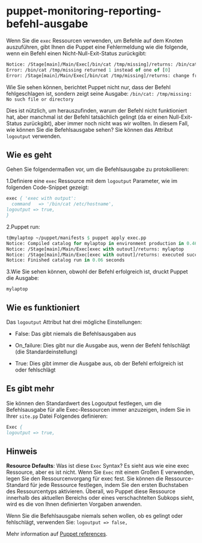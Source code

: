 # puppet-monitoring-reporting-befehl-ausgabe

Wenn Sie die `exec` Ressourcen verwenden, um Befehle auf dem Knoten auszuführen, gibt Ihnen die Puppet eine Fehlermeldung wie die folgende, wenn ein Befehl einen Nicht-Null-Exit-Status zurückgibt:

```pp
Notice: /Stage[main]/Main/Exec[/bin/cat /tmp/missing]/returns: /bin/cat: /tmp/missing: No such file or directory
Error: /bin/cat /tmp/missing returned 1 instead of one of [0]
Error: /Stage[main]/Main/Exec[/bin/cat /tmp/missing]/returns: change from notrun to 0 failed: /bin/cat /tmp/missing returned 1 instead of one of [0]
```

Wie Sie sehen können, berichtet Puppet nicht nur, dass der Befehl fehlgeschlagen ist, sondern zeigt seine Ausgabe:
`/bin/cat: /tmp/missing: No such file or directory`

Dies ist nützlich, um herauszufinden, warum der Befehl nicht funktioniert hat, aber manchmal ist der Befehl tatsächlich gelingt (da er einen Null-Exit-Status zurückgibt), aber immer noch nicht was wir wollten. In diesem Fall, wie können Sie die Befehlsausgabe sehen? Sie können das Attribut `logoutput` verwenden.

## Wie es geht

Gehen Sie folgendermaßen vor, um die Befehlsausgabe zu protokollieren:

1.Definiere eine `exec` Ressource mit dem `logoutput` Parameter, wie im folgenden Code-Snippet gezeigt:

```pp
exec { 'exec with output':
  command   => '/bin/cat /etc/hostname',
logoutput => true,
}
```

2.Puppet run:

```pp
t@mylaptop ~/puppet/manifests $ puppet apply exec.pp
Notice: Compiled catalog for mylaptop in environment production in 0.46 seconds
Notice: /Stage[main]/Main/Exec[exec with outout]/returns: mylaptop
Notice: /Stage[main]/Main/Exec[exec with outout]/returns: executed successfully
Notice: Finished catalog run in 0.06 seconds
```

3.Wie Sie sehen können, obwohl der Befehl erfolgreich ist, druckt Puppet die Ausgabe:

`mylaptop`

## Wie es funktioniert

Das `logoutput` Attribut hat drei mögliche Einstellungen:

* False: Das gibt niemals die Befehlsausgaben aus

* On_failure: Dies gibt nur die Ausgabe aus, wenn der Befehl fehlschlägt (die Standardeinstellung)

* True: Dies gibt immer die Ausgabe aus, ob der Befehl erfolgreich ist oder fehlschlägt

## Es gibt mehr

Sie können den Standardwert des Logoutput festlegen, um die Befehlsausgabe für alle Exec-Ressourcen immer anzuzeigen, indem Sie in Ihrer `site.pp` Datei Folgendes definieren:

```pp
Exec {
logoutput => true,
```

## Hinweis

**Resource Defaults**: Was ist diese `Exec` Syntax? Es sieht aus wie eine exec Ressource, aber es ist nicht. Wenn Sie `Exec` mit einem Großen E verwenden, legen Sie den Ressourcenvorgang für exec fest. Sie können die Ressource-Standard für jede Ressource festlegen, indem Sie den ersten Buchstaben des Ressourcentyps aktivieren. Überall, wo Puppet diese Ressource innerhalb des aktuellen Bereichs oder eines verschachtelten Subkops sieht, wird es die von Ihnen definierten Vorgaben anwenden.

Wenn Sie die Befehlsausgabe niemals sehen wollen, ob es gelingt oder fehlschlägt, verwenden Sie:
`logoutput => false,`

Mehr information auf [Puppet references](https://docs.puppetlabs.com/references/latest/type.html#exec).
